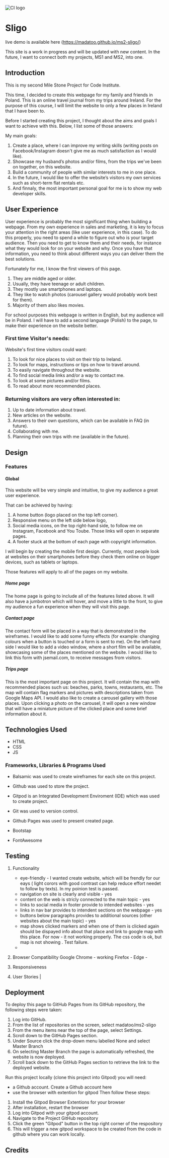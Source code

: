 ![CI logo](https://codeinstitute.s3.amazonaws.com/fullstack/ci_logo_small.png)

#  Sligo
live demo is available here (https://madatoo.github.io/ms2-sligo/)

This site is a work in progress and will be updated with new content. In the future, I want to connect both my projects, MS1 and MS2, into one.
## Introduction
This is my second Mile Stone Project for Code Institute.

This time, I decided to create this webpage for my family and friends in Poland. This is an online travel journal from my trips around Ireland. For the purpose of this course, I will limit the website to only a few places in Ireland that I have been to.

Before I started creating this project, I thought about the aims and goals I want to achieve with this. Below, I list some of those answers:

My main goals:
1. Create a place, where I can improve my writing skills (writing posts on
   Facebook/Instagram doesn't give me as much satisfaction as I would like).
2.  Showcase my husband’s photos and/or films, from the trips we've been on together, on this website.
3.  Build a community of people with similar interests to me in one place.
4. In the future, I would like to offer the website’s visitors my own
    services such as short-term flat rentals etc.
5. And finnaly, the most important personal goal for me is to show my web
    developer skills.

##  User Experience
User experience is probably the most significant thing when building a webpage. From my own experience in sales and marketing, it is key to focus your attention in the right areas (like user experience, in this case). To do this properly, you need to spend a while to figure out who is your target audience. Then you need to get to know them and their needs, for instance what they would look for on your website and why. Once you have that information, you need to think about different ways you can deliver them the best solutions.

Fortunately for me, I know the first viewers of this page.

 1. They are middle aged or older.
 2. Usually, they have teenage or adult children.
 3. They mostly use smartphones and laptops.
 4. They like to watch photos (carousel gallery would probably work best for them).
 5. Majority of them also likes movies.

For school purposes this webpage is written in English, but my audience will be in Poland. I will have to add a second language (Polish) to the page, to make their experience on the website better.

### First time Visitor's needs:

Website's first time visitors could want:

1. To look for nice places to visit on their trip to Ireland.
2. To look for maps, instructions or tips on how to travel around.
3. To easily navigate throughout the website.
4. To find social media links and/or a way to contact me.
5. To look at some pictures and/or films.
6. To read about more recommended places.

### Returning visitors are very often interested in:

 1. Up to date information about travel.
 2. New articles on the website.
 3. Answers to their own questions, which can be available in FAQ (in future).
 4. Collaborating with me.
 5. Planning their own trips with me (available in the future).

## Design

### Features

#### Global

This website will be very simple and intuitive, to give my audience a great user experience.

That can be achieved by having:

 1. A home button (logo placed on the top left corner).
 2. Responsive menu on the left side below logo,
 3. Social media icons, on the top right-hand side, to follow me on Instagram, Facebook and You Toube. Those links will open in separate pages.
 4. A footer stuck at the bottom of each page with copyright information.

I will begin by creating the mobile first design. Currently, most people look at websites on their smartphones before they check them online on bigger devices, such as tablets or laptops.

Those features will apply to all of the pages on my website.

##### Home page

The home page is going to include all of the features listed above. It will also have a jumbotron which will hover, and move a little to the front, to give my audience a fun experience when they will visit this page.

##### Contact page

The contact form will be placed in a way that is demonstrated in the wireframes. I would like to add some funny effects (for example: changing colours when a button is touched or a form is sent to me). On the left-hand side I would like to add a video window, where a short film will be available, showcasing some of the places mentioned on the website. I would like to link this form with jsemail.com, to receive messages from visitors.

##### Trips page

This is the most important page on this project. It will contain the map with recommended places such us: beaches, parks, towns, restaurants, etc. The map will contain flag markers and pictures with descriptions taken from Google Maps API. I would also like to create a carousel gallery with those places. Upon clicking a photo on the carousel, it will open a new window that will have a miniature picture of the clicked place and some brief information about it.

## Technologies Used

- HTML
- CSS
- JS

### Frameworks, Libraries & Programs Used

- Balsamic was used to create wireframes for each site on this project.

- Github was used to store the project.

- Gitpod is an Integrated Development Enviroment (IDE) which was used to create project.

- Git was used to version control.

- Github Pages was used to present created page.

- Bootstap

- FontAwesome

## Testing

1. Functionality
    - eye-friendly - I wanted create website, which will be frendly for our eays ( light corors with good contrast can help reduce effort needet to follow by texts). In my poinion test is passed.
    - navigation on site is clearly and visible  - yes
    - content on the web is stricly connected to the main topic - yes
    - links to social media in footer provide to intended websites - yes
    - links in nav bar provides to intendent sections on the webpage - yes
    - buttons below paragraphs provides to additional sources (other websites about the main topic) - yes
    - map shows clicked markers and when one of them is clicked again should be dispayed info about that place and link to google map with this place. For now - it not working properly. The css code is ok, but map is not showing . Test failure.
    - 
2. Browser Compatibility
    Google Chrome - working 
    Firefox -
    Edge - 
    

3. Responsiveness
4. User Stories
|
## Deployment

To deploy this page to GitHub Pages from its GitHub repository, the following steps were taken:

1. Log into GitHub.
2. From the list of repositories on the screen, select madatoo/ms2-sligo
3. From the menu items near the top of the page, select Settings.
4. Scroll down to the GitHub Pages section.
5. Under Source click the drop-down menu labelled None and select Master Branch
6. On selecting Master Branch the page is automatically refreshed, the website is now deployed.
7. Scroll back down to the GitHub Pages section to retrieve the link to the deployed website.

Run this project locally (clone this project into Gitpod) you will need:

- a Github account. Create a Github account here
- use the browser with extention for gitpod Then follow these steps:

1. Install the Gitpod Browser Extentions for your browser
2. After installation, restart the browser
3. Log into Gitpod with your gitpod account.
4. Navigate to the Project GitHub repository
5. Click the green "Gitpod" button in the top right corner of the respository
6. This will trigger a new gitpod workspace to be created from the code in github where you can work locally.

## Credits

